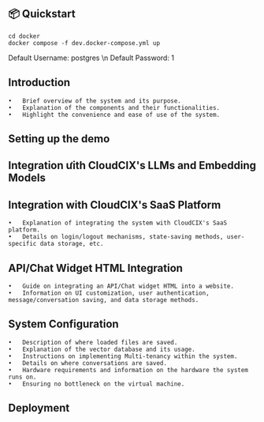 ## 📦 Quickstart
```shell
cd docker
docker compose -f dev.docker-compose.yml up
```

Default Username: postgres \n
Default Password: 1

## Introduction
	•	Brief overview of the system and its purpose.
	•	Explanation of the components and their functionalities.
	•	Highlight the convenience and ease of use of the system.
## Setting up the demo
## Integration ưith CloudCIX's LLMs and Embedding Models
## Integration with CloudCIX's SaaS Platform
	•	Explanation of integrating the system with CloudCIX's SaaS platform.
	•	Details on login/logout mechanisms, state-saving methods, user-specific data storage, etc.
## API/Chat Widget HTML Integration
	•	Guide on integrating an API/Chat widget HTML into a website.
	•	Information on UI customization, user authentication, message/conversation saving, and data storage methods.
## System Configuration
	•	Description of where loaded files are saved.
	•	Explanation of the vector database and its usage.
	•	Instructions on implementing Multi-tenancy within the system.
	•	Details on where conversations are saved.
	•	Hardware requirements and information on the hardware the system runs on.
	•	Ensuring no bottleneck on the virtual machine.
## Deployment

